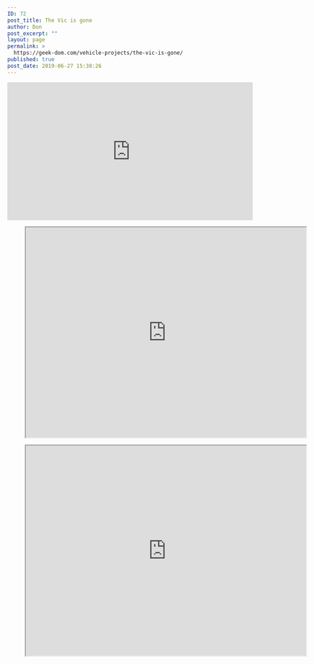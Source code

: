 ```yaml
---
ID: 72
post_title: The Vic is gone
author: Don
post_excerpt: ""
layout: page
permalink: >
  https://geek-dom.com/vehicle-projects/the-vic-is-gone/
published: true
post_date: 2019-06-27 15:38:26
---
```

<!-- wp:html -->
<iframe width="560" height="315" src="https://www.youtube.com/embed/_lJMZ9BTSw8" frameborder="0" allowfullscreen="" allow="accelerometer; autoplay; encrypted-media; gyroscope; picture-in-picture"></iframe>
<!-- /wp:html -->

<!-- wp:html -->
<figure><iframe width="640" height="480" src="https://drive.google.com/file/d/1GqTQLrZPDt2YlSXcKyqVB9-MXfTcQPBC/preview"></iframe></figure>
<!-- /wp:html -->

<!-- wp:html -->
<figure><iframe width="640" height="480" src="https://drive.google.com/file/d/177yZNRdw3-gy81AbFVLioOJY1_EOktIO/preview"></iframe></figure>
<!-- /wp:html -->